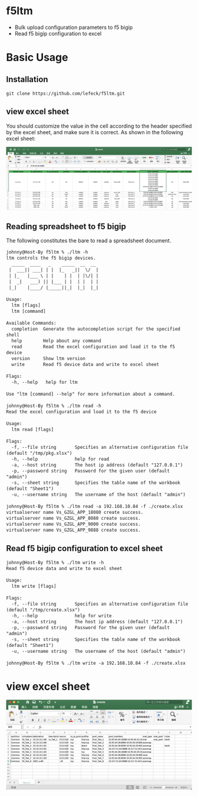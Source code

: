 # f5ltm
* Bulk upload configuration parameters to f5 bigip
* Read f5 bigip configuration to excel


# Basic Usage
## Installation

```cgo
git clone https://github.com/lefeck/f5ltm.git
```

## view excel sheet
You should customize the value in the cell according to the header specified by the excel sheet, and make sure it is correct. As shown in the following excel sheet:

![img](./xlsx.png)

## Reading spreadsheet to f5 bigip
The following constitutes the bare to read a spreadsheet document.
```cgo
johnny@Host-By f5ltm % ./ltm -h                 
ltm controls the f5 bigip devices.
  _____  ____   _    _____  __  __ 
 |  ___|| ___| | |  |_   _||  \/  |
 | |_   |___ \ | |    | |  | |\/| |
 |  _|   ___) || |___ | |  | |  | |
 |_|    |____/ |_____||_|  |_|  |_|

Usage:
  ltm [flags]
  ltm [command]

Available Commands:
  completion  Generate the autocompletion script for the specified shell
  help        Help about any command
  read        Read the excel configuration and load it to the f5 device
  version     Show ltm version
  write       Read f5 device data and write to excel sheet

Flags:
  -h, --help   help for ltm

Use "ltm [command] --help" for more information about a command.

johnny@Host-By f5ltm % ./ltm read -h
Read the excel configuration and load it to the f5 device

Usage:
  ltm read [flags]

Flags:
  -f, --file string       Specifies an alternative configuration file (default "/tmp/pkg.xlsx")
  -h, --help              help for read
  -a, --host string       The host ip address (default "127.0.0.1")
  -p, --password string   Password for the given user (default "admin")
  -s, --sheet string      Specifies the table name of the workbook (default "Sheet1")
  -u, --username string   The username of the host (default "admin")

johnny@Host-By f5ltm % ./ltm read -a 192.168.10.84 -f ./create.xlsx
virtualserver name Vs_GZGL_APP_18080 create success.
virtualserver name Vs_GZGL_APP_8080 create success.
virtualserver name Vs_GZGL_APP_9000 create success.
virtualserver name Vs_GZGL_APP_9888 create success.
```

## Read f5 bigip configuration to excel sheet
```cgo
johnny@Host-By f5ltm % ./ltm write -h
Read f5 device data and write to excel sheet

Usage:
  ltm write [flags]

Flags:
  -f, --file string       Specifies an alternative configuration file (default "/tmp/create.xlsx")
  -h, --help              help for write
  -a, --host string       The host ip address (default "127.0.0.1")
  -p, --password string   Password for the given user (default "admin")
  -s, --sheet string      Specifies the table name of the workbook (default "Sheet1")
  -u, --username string   The username of the host (default "admin")

johnny@Host-By f5ltm % ./ltm write -a 192.168.10.84 -f ./create.xlsx
```
# view excel sheet
![img](./xlsxs.png)
